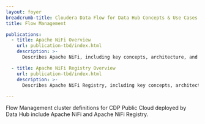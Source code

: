 ```yaml
---
layout: foyer
breadcrumb-title: Cloudera Data Flow for Data Hub Concepts & Use Cases
title: Flow Management

publications:
  - title: Apache NiFi Overview
    url: publication-tbd/index.html
    description: >-
      Describes Apache NiFi, including key concepts, architecture, and use cases.

  - title: Apache NiFi Registry Overview
    url: publication-tbd/index.html
    description: >-
      Describes Apache NiFi Registry, including key concepts, architecture, and use cases.

---
```


Flow Management cluster definitions for CDP Public Cloud deployed by Data Hub include Apache NiFi and Apache NiFi Registry.
